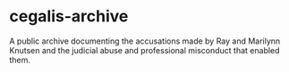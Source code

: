 # cegalis-archive
A public archive documenting the accusations made by Ray and Marilynn Knutsen and the judicial abuse and professional misconduct that enabled them.
